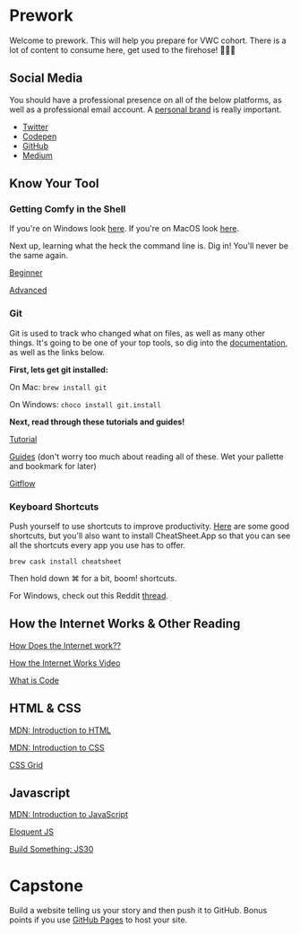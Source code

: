 # Prework

Welcome to prework. This will help you prepare for VWC cohort. There is a lot of content to consume here, get used to the firehose! 👨🏻‍🚒

## Social Media

You should have a professional presence on all of the below platforms, as well as a professional email account. A [personal brand](https://medium.freecodecamp.org/building-your-personal-brand-as-a-new-web-developer-f6d4150fd217) is really important.

* [Twitter](https://twitter.com)
* [Codepen](https://codepen.io)
* [GitHub](https://github.com)
* [Medium](https://medium.com)

## Know Your Tool

### Getting Comfy in the Shell

If you're on Windows look [here](https://github.com/Vets-Who-Code/prework/blob/master/Windows-Tooling.md). If you're on MacOS look [here](https://github.com/Vets-Who-Code/prework/blob/master/MacOS-Tooling.md).

Next up, learning what the heck the command line is. Dig in! You'll never be the same again.

[Beginner](http://jonibologna.com/command-line-primer-primer/)

[Advanced](https://developer.apple.com/library/content/documentation/OpenSource/Conceptual/ShellScripting/CommandLInePrimer/CommandLine.html)

### Git

Git is used to track who changed what on files, as well as many other things. It's going to be one of your top tools, so dig into the [documentation](https://git-scm.com/doc), as well as the links below.

**First, lets get git installed:**

On Mac:
    `brew install git`

On Windows:
    `choco install git.install`

**Next, read through these tutorials and guides!**

[Tutorial](https://try.github.io/levels/1/challenges/1)

[Guides](https://guides.github.com/) (don't worry too much about reading all of these. Wet your pallette and bookmark for later)

[Gitflow](https://www.atlassian.com/git/tutorials/comparing-workflows/gitflow-workflow)

### Keyboard Shortcuts

Push yourself to use shortcuts to improve productivity. [Here](https://medium.com/productivity-freak/macos-keyboard-shortcuts-41c8184f65a6) are some good shortcuts, but you'll also want to install CheatSheet.App so that you can see all the shortcuts every app you use has to offer.

`brew cask install cheatsheet`

Then hold down ⌘ for a bit, boom! shortcuts.

For Windows, check out this Reddit [thread](https://www.reddit.com/r/AskReddit/comments/633ok7/what_are_some_useful_keyboard_shortcuts_that/).

## How the Internet Works & Other Reading

[How Does the Internet work??](https://developer.mozilla.org/en-US/docs/Learn/Common_questions/How_does_the_Internet_work)

[How the Internet Works Video](https://www.youtube.com/watch?v=7_LPdttKXPc)

[What is Code](https://www.bloomberg.com/graphics/2015-paul-ford-what-is-code/)

## HTML & CSS

[MDN: Introduction to HTML](https://developer.mozilla.org/en-US/docs/Learn/HTML/Introduction_to_HTML)

[MDN: Introduction to CSS](https://developer.mozilla.org/en-US/docs/Learn/CSS/Introduction_to_CSS)

[CSS Grid](https://cssgrid.io/)

## Javascript

[MDN: Introduction to JavaScript](https://developer.mozilla.org/en-US/docs/Learn/JavaScript)

[Eloquent JS](http://eloquentjavascript.net/)

[Build Something: JS30](https://javascript30.com/)

# Capstone

Build a website telling us your story and then push it to GitHub. Bonus points if you use [GitHub Pages](https://pages.github.com/) to host your site.
